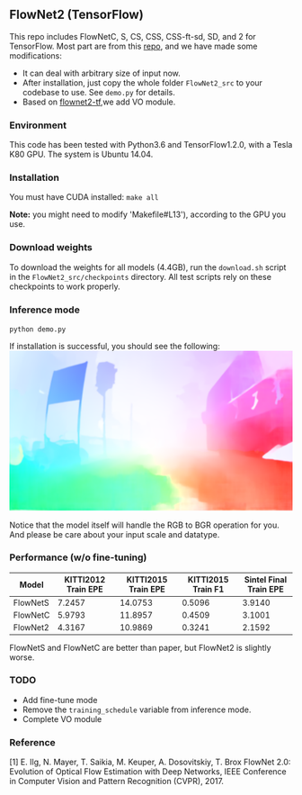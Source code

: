 ## FlowNet2 (TensorFlow)

This repo includes FlowNetC, S, CS, CSS, CSS-ft-sd, SD, and 2 for TensorFlow. Most part are from this [repo](https://github.com/sampepose/flownet2-tf), and we have made some modifications:
* It can deal with arbitrary size of input now.
* After installation, just copy the whole folder `FlowNet2_src` to your codebase to use. See `demo.py` for details.
* Based on [flownet2-tf](https://github.com/sampepose/flownet2-tf),we add VO module.

### Environment

This code has been tested with Python3.6 and TensorFlow1.2.0, with a Tesla K80 GPU. The system is Ubuntu 14.04.

### Installation

You must have CUDA installed: `make all`

**Note:** you might need to modify 'Makefile#L13'), according to the GPU you use.

### Download weights
To download the weights for all models (4.4GB), run the `download.sh` script in the `FlowNet2_src/checkpoints` directory. All test scripts rely on these checkpoints to work properly.


### Inference mode

```
python demo.py
```

If installation is successful, you should see the following:
![FlowNet2 Sample Prediction](/FlowNet2_src/example/flow-51ae1c14-94a7-4eca-927f-57e3337db5d2.png?raw=true)

Notice that the model itself will handle the RGB to BGR operation for you. And please be care about your input scale and datatype.

### Performance (w/o fine-tuning)

| Model       | KITTI2012 Train EPE     |  KITTI2015 Train EPE     |  KITTI2015 Train F1     |  Sintel Final Train EPE |
|-------------|--------|--------|--------|--------|
| FlowNetS       | 7.2457     |  14.0753     |  0.5096     |  3.9140     |
| FlowNetC       | 5.9793    |  11.8957     |  0.4509     |  3.1001     |
| FlowNet2       | 4.3167     |  10.9869     |  0.3241     |  2.1592     |

FlowNetS and FlowNetC are better than paper, but FlowNet2 is slightly worse.

### TODO
* Add fine-tune mode
* Remove the `training_schedule` variable from inference mode.
* Complete VO module


### Reference
[1] E. Ilg, N. Mayer, T. Saikia, M. Keuper, A. Dosovitskiy, T. Brox
FlowNet 2.0: Evolution of Optical Flow Estimation with Deep Networks,
IEEE Conference in Computer Vision and Pattern Recognition (CVPR), 2017.

